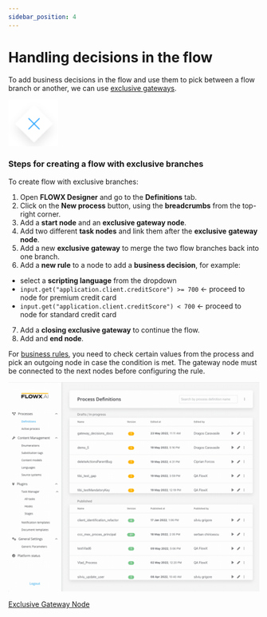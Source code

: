 ```yaml
---
sidebar_position: 4
---
```


# Handling decisions in the flow

To add business decisions in the flow and use them to pick between a flow branch or another, we can use [exclusive gateways](../../flowx-elements/node/nodes-types/exclusive-gateway-node.md).

![Exclusive Gateway](../../building-blocks/node/img/gateway_exclusive.png#center)

### Steps for creating a flow with exclusive branches

To create flow with exclusive branches:

1. Open **FLOWX Designer** and go to the **Definitions** tab.
2. Click on the **New process** button, using the **breadcrumbs** from the top-right corner.&#x20;
3. Add a **start node** and an **exclusive gateway node**.
4. Add two different **task nodes** and link them after the **exclusive** **gateway node**.
5. Add a new **exclusive gateway** to merge the two flow branches back into one branch.
6. Add a **new rule** to a node to add a **business decision**, for example:

* select  a **scripting language** from the dropdown
* `input.get("application.client.creditScore") >= 700` <- proceed to node for premium credit card
* `input.get("application.client.creditScore") < 700` <- proceed to node for standard credit card

7. Add a **closing exclusive gateway** to continue the flow.
8. Add and **end node**.

For [business rules](../../flowx-elements/node/nodes-types/task-node/business-rule-action/), you need to check certain values from the process and pick an outgoing node in case the condition is met. The gateway node must be connected to the next nodes before configuring the rule.

![Visual Guide Exclusive Gateway](../img/visual_guide_exclusive_gateway.gif)

[Exclusive Gateway Node](../../flowx-elements/node/nodes-types/exclusive-gateway-node)

